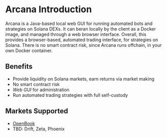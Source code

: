# Arcana Introduction

Arcana is a Java-based local web GUI for running automated bots and strategies on Solana DEXs. It can beran locally by the client as a Docker image, and managed through a web browser interface. Overall, this provides a browser-based, automated trading interface, for strategies on Solana. There is no smart contract risk, since Arcana runs offchain, in your own Docker container.

## Benefits

- Provide liquidity on Solana markets, earn returns via market making
- No smart contract risk
- *Web GUI* for administration
- Run automated trading strategies with full self-custody

## Markets Supported

- [OpenBook](https://github.com/openbook-dex)
- TBD: Drift, Zeta, Phoenix